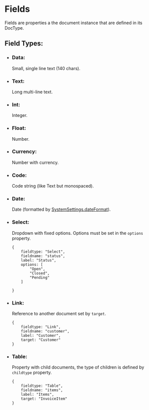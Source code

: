 # Fields

Fields are properties a the document instance that are defined in its DocType.

## Field Types:

- <h3>Data:</h3>

    Small, single line text (140 chars).

- <h3>Text:</h3>

    Long multi-line text.

- <h3>Int:</h3>

    Integer.

- <h3>Float:</h3>

    Number.

- <h3>Currency:</h3>

    Number with currency.

- <h3>Code:</h3>

    Code string (like Text but monospaced).

- <h3>Date:</h3>

    Date (formatted by [SystemSettings.dateFormat](/frappejs/docs/utilities/system-settings.md)).

- <h3>Select:</h3>

    Dropdown with fixed options. Options must be set in the `options` property.

    ```
    {
        fieldtype: "Select",
        fieldname: "status",
        label: "Status",
        options: [
            "Open",
            "Closed",
            "Pending"
        ]

    }
    ```

- <h3>Link:</h3>

    Reference to another document set by `target`.

    ```
    {
        fieldtype: "Link",
        fieldname: "customer",
        label: "Customer",
        target: "Customer"
    }
    ```

- <h3>Table:</h3>

    Property with child documents, the type of children is defined by `childtype` property.

    ```
    {
        fieldtype: "Table",
        fieldname: "items",
        label: "Items",
        target: "InvoiceItem"
    }
    ```

